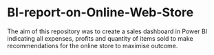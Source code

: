 # BI-report-on-Online-Web-Store
The aim of this repository was to create a sales dashboard in Power BI indicating all expenses, profits and quantity of items sold to make recommendations for the online store to maximise outcome.
